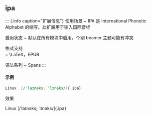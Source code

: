 
## ipa

::: {.info caption="扩展信息"}
使用场景
  ~ IPA 是 International Phonetic Alphabet 的缩写。此扩展用于输入国际音标

启用状态
  ~ 默认在所有模块中启用。个别 beamer 主题可能有冲突

格式支持  
  ~ \LaTeX，EPUB

语法系列
  ~ Spans
:::

#### 示例

```markdown
Linux  [/ˈlaɪnəks; ˈlɪnəks/]{.ipa}
```

效果

Linux  [/ˈlaɪnəks; ˈlɪnəks/]{.ipa}